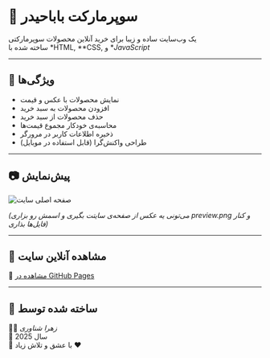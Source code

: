 # 🛒 سوپرمارکت باباحیدر

یک وب‌سایت ساده و زیبا برای خرید آنلاین محصولات سوپرمارکتی  
ساخته شده با *HTML, **CSS, و **JavaScript*

---

## 🌟 ویژگی‌ها
- نمایش محصولات با عکس و قیمت  
- افزودن محصولات به سبد خرید  
- حذف محصولات از سبد خرید  
- محاسبه‌ی خودکار مجموع قیمت‌ها  
- ذخیره اطلاعات کاربر در مرورگر  
- طراحی واکنش‌گرا (قابل استفاده در موبایل)

---

## 📷 پیش‌نمایش
![صفحه اصلی سایت](./preview.png)

*(می‌تونی یه عکس از صفحه‌ی سایتت بگیری و اسمش رو بزاری preview.png و کنار فایل‌ها بذاری)*

---

## 🚀 مشاهده آنلاین سایت
🔗 [مشاهده در GitHub Pages](https://zahra-shenavri.github.io/supwemarket-website/)

---

## 🧠 ساخته شده توسط
👩‍💻 *زهرا شناوری*  
📅 سال 2025  
🌸 با عشق و تلاش زیاد ❤
